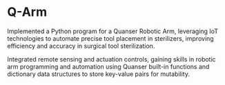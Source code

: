 # Q-Arm

Implemented a Python program for a Quanser Robotic Arm, leveraging IoT technologies to automate precise tool placement in sterilizers, improving efficiency and accuracy in surgical tool sterilization.

Integrated remote sensing and actuation controls, gaining skills in robotic arm programming and automation using Quanser built-in functions and dictionary data structures to store key-value pairs for mutability.
